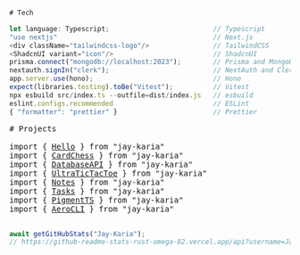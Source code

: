 ```typescript
# Tech

let language: Typescript;                          // Typescript
"use nextjs"                                       // Next.js
<div className="tailwindcss-logo"/>                // TailwindCSS
<ShadcnUI variant="icon"/>                         // ShadcnUI
prisma.connect("mongodb://localhost:2023");        // Prisma and MongoDB
nextauth.signIn("clerk");                          // NextAuth and Clerk
app.server.use(hono);                              // Hono
expect(libraries.testing).toBe("Vitest");          // Vitest
npx esbuild src/index.ts --outfile=dist/index.js   // esbuild
eslint.configs.recommended                         // ESLint
{ "formatter": "prettier" }                        // Prettier
```

<pre>
# Projects

import { <a href="https://github.com/Jay-Karia/Hello">Hello</a> } from "jay-karia"
import { <a href="https://github.com/Jay-Karia/card-chess">CardChess</a> } from "jay-karia"
import { <a href="https://github.com/Jay-Karia/database-api">DatabaseAPI</a> } from "jay-karia"
import { <a href="https://github.com/Jay-Karia/ultra-tic">UltraTicTacToe</a> } from "jay-karia"
import { <a href="https://github.com/Jay-Karia/notes">Notes</a> } from "jay-karia"
import { <a href="https://github.com/Jay-Karia/tasks">Tasks</a> } from "jay-karia"
import { <a href="https://github.com/Jay-Karia/pigment-ts">PigmentTS</a> } from "jay-karia"
import { <a href="https://github.com/Jay-Karia/aero-cli">AeroCLI</a> } from "jay-karia"

</pre>



```typescript
await getGitHubStats("Jay-Karia");
// https://github-readme-stats-rust-omega-82.vercel.app/api?username=Jay-Karia&theme=aura&show=reviews
```
